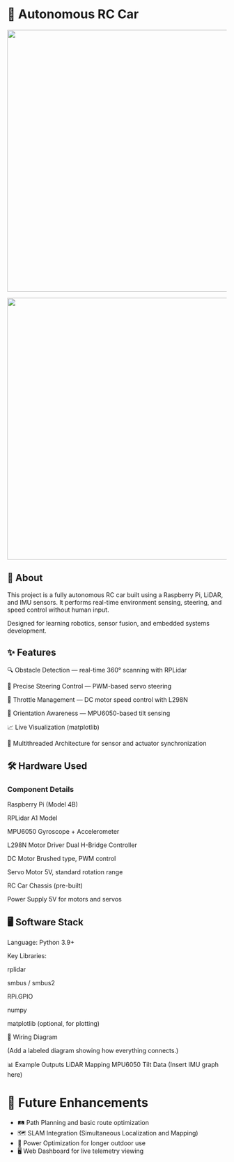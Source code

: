 # 🚗 Autonomous RC Car 

<p align="center"> <img src="resources/IMG_4058.HEIC)" width="600"> </p>
<p align="center"> <img src="resources/IMG_4060.HEIC)" width="600"> </p>

## 📖 About
This project is a fully autonomous RC car built using a Raspberry Pi, LiDAR, and IMU sensors.
It performs real-time environment sensing, steering, and speed control without human input.

Designed for learning robotics, sensor fusion, and embedded systems development.

## ✨ Features
🔍 Obstacle Detection — real-time 360° scanning with RPLidar

🎯 Precise Steering Control — PWM-based servo steering

🛞 Throttle Management — DC motor speed control with L298N

🧭 Orientation Awareness — MPU6050-based tilt sensing

📈 Live Visualization (matplotlib)

🧠 Multithreaded Architecture for sensor and actuator synchronization

## 🛠 Hardware Used
### Component	Details

Raspberry Pi	(Model 4B)

RPLidar	A1 Model

MPU6050	Gyroscope + Accelerometer

L298N Motor Driver	Dual H-Bridge Controller

DC Motor	Brushed type, PWM control

Servo Motor	5V, standard rotation range

RC Car Chassis	(pre-built)

Power Supply	5V for motors and servos

## 🖥 Software Stack
Language: Python 3.9+

Key Libraries:

rplidar

smbus / smbus2

RPi.GPIO

numpy

matplotlib (optional, for plotting)


🔌 Wiring Diagram

(Add a labeled diagram showing how everything connects.)


📊 Example Outputs
LiDAR Mapping	MPU6050 Tilt Data
(Insert IMU graph here)

# 🧩 Future Enhancements
- 🛤 Path Planning and basic route optimization
- 🗺 SLAM Integration (Simultaneous Localization and Mapping)
- 🔋 Power Optimization for longer outdoor use
- 🖥 Web Dashboard for live telemetry viewing
